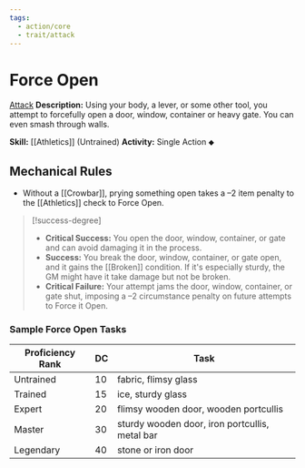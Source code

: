```yaml
---
tags:
  - action/core
  - trait/attack
---
```

# Force Open [](#Actions "Single Action")

[Attack](Attack.md "Attack Combat Trait")
**Description:** Using your body, a lever, or some other tool, you attempt to forcefully open a door, window, container or heavy gate. You can even smash through walls.

**Skill:** [[Athletics]] (Untrained)
**Activity:** Single Action ⬥

## Mechanical Rules

- Without a [[Crowbar]], prying something open takes a –2 item penalty to the [[Athletics]] check to Force Open.

> [!success-degree]
>- **Critical Success:** You open the door, window, container, or gate and can avoid damaging it in the process. 
>- **Success:** You break the door, window, container, or gate open, and it gains the [[Broken]] condition. If it's especially sturdy, the GM might have it take damage but not be broken.
>- **Critical Failure:** Your attempt jams the door, window, container, or gate shut, imposing a –2 circumstance penalty on future attempts to Force it Open.

### Sample Force Open Tasks

| **Proficiency Rank** | **DC** | Task                                           |
| -------------------- | ------ | ---------------------------------------------- |
| Untrained            | 10     | fabric, flimsy glass                           |
| Trained              | 15     | ice, sturdy glass                              |
| Expert               | 20     | flimsy wooden door, wooden portcullis          |
| Master               | 30     | sturdy wooden door, iron portcullis, metal bar |
| Legendary            | 40     | stone or iron door                             |

